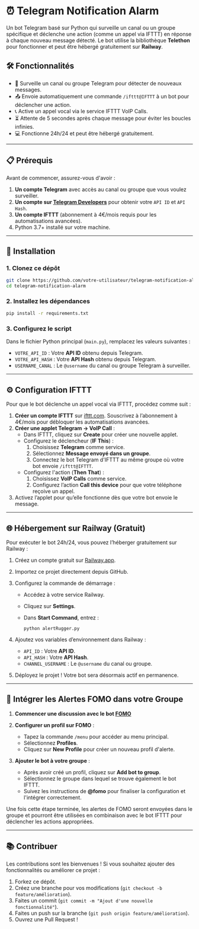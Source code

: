 # ⏰ Telegram Notification Alarm

Un bot Telegram basé sur Python qui surveille un canal ou un groupe spécifique et déclenche une action (comme un appel via IFTTT) en réponse à chaque nouveau message détecté. Le bot utilise la bibliothèque **Telethon** pour fonctionner et peut être hébergé gratuitement sur **Railway**.

## 🛠️ Fonctionnalités

- 🔔 Surveille un canal ou groupe Telegram pour détecter de nouveaux messages.
- 📤 Envoie automatiquement une commande `/ifttt@IFTTT` à un bot pour déclencher une action.
- 📞 Active un appel vocal via le service IFTTT VoIP Calls.
- ⏳ Attente de 5 secondes après chaque message pour éviter les boucles infinies.
- 💻 Fonctionne 24h/24 et peut être hébergé gratuitement.

---

## 📋 Prérequis

Avant de commencer, assurez-vous d'avoir :

1. **Un compte Telegram** avec accès au canal ou groupe que vous voulez surveiller.
2. **Un compte sur [Telegram Developers](https://my.telegram.org/)** pour obtenir votre `API ID` et `API Hash`.
3. **Un compte IFTTT** (abonnement à 4€/mois requis pour les automatisations avancées).
4. Python 3.7+ installé sur votre machine.

---

## 🚀 Installation

### 1. Clonez ce dépôt

``` bash
git clone https://github.com/votre-utilisateur/telegram-notification-alarm.git
cd telegram-notification-alarm
```

### 2. Installez les dépendances

``` bash
pip install -r requirements.txt
```

### 3. Configurez le script

Dans le fichier Python principal (`main.py`), remplacez les valeurs suivantes :

- `VOTRE_API_ID` : Votre **API ID** obtenu depuis Telegram.
- `VOTRE_API_HASH` : Votre **API Hash** obtenu depuis Telegram.
- `USERNAME_CANAL` : Le `@username` du canal ou groupe Telegram à surveiller.

---

## ⚙️ Configuration IFTTT

Pour que le bot déclenche un appel vocal via IFTTT, procédez comme suit :

1. **Créer un compte IFTTT** sur [ifttt.com](https://ifttt.com/). Souscrivez à l’abonnement à 4€/mois pour débloquer les automatisations avancées.
2. **Créer une applet Telegram → VoIP Call** :
   - Dans IFTTT, cliquez sur **Create** pour créer une nouvelle applet.
   - Configurez le déclencheur (**IF This**) :
     1. Choisissez **Telegram** comme service.
     2. Sélectionnez **Message envoyé dans un groupe**.
     3. Connectez le bot Telegram d'IFTTT au même groupe où votre bot envoie `/ifttt@IFTTT`.
   - Configurez l'action (**Then That**) :
     1. Choisissez **VoIP Calls** comme service.
     2. Configurez l’action **Call this device** pour que votre téléphone reçoive un appel.
3. Activez l’applet pour qu’elle fonctionne dès que votre bot envoie le message.

---

## 🌐 Hébergement sur Railway (Gratuit)

Pour exécuter le bot 24h/24, vous pouvez l’héberger gratuitement sur Railway :

1. Créez un compte gratuit sur [Railway.app](https://railway.app/).
2. Importez ce projet directement depuis GitHub.
3. Configurez la commande de démarrage :
   - Accédez à votre service Railway.
   - Cliquez sur **Settings**.
   - Dans **Start Command**, entrez :

     ``` plaintext
     python alertRugger.py
     ```

5. Ajoutez vos variables d’environnement dans Railway :
   - `API_ID` : Votre **API ID**.
   - `API_HASH` : Votre **API Hash**.
   - `CHANNEL_USERNAME` : Le `@username` du canal ou groupe.

6. Déployez le projet ! Votre bot sera désormais actif en permanence.

---

## 📢 Intégrer les Alertes FOMO dans votre Groupe

1. **Commencer une discussion avec le bot [FOMO](https://t.me/fomo)**

2. **Configurer un profil sur FOMO** :
   - Tapez la commande `/menu` pour accéder au menu principal.
   - Sélectionnez **Profiles**.
   - Cliquez sur **New Profile** pour créer un nouveau profil d'alerte.
   
3. **Ajouter le bot à votre groupe** :
   - Après avoir créé un profil, cliquez sur **Add bot to group**.
   - Sélectionnez le groupe dans lequel se trouve également le bot IFTTT.
   - Suivez les instructions de **@fomo** pour finaliser la configuration et l'intégrer correctement.

Une fois cette étape terminée, les alertes de FOMO seront envoyées dans le groupe et pourront être utilisées en combinaison avec le bot IFTTT pour déclencher les actions appropriées.

---

## 📚 Contribuer

Les contributions sont les bienvenues ! Si vous souhaitez ajouter des fonctionnalités ou améliorer ce projet :

1. Forkez ce dépôt.
2. Créez une branche pour vos modifications (`git checkout -b feature/amélioration`).
3. Faites un commit (`git commit -m "Ajout d'une nouvelle fonctionnalité"`).
4. Faites un push sur la branche (`git push origin feature/amélioration`).
5. Ouvrez une Pull Request !
